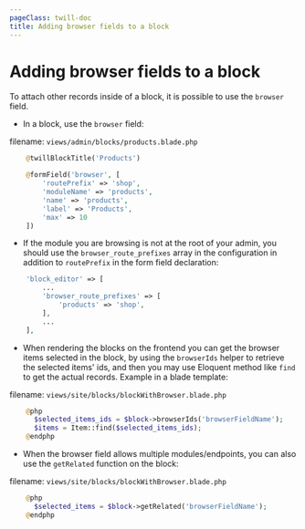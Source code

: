 ```yaml
---
pageClass: twill-doc
title: Adding browser fields to a block
---
```


# Adding browser fields to a block


To attach other records inside of a block, it is possible to use the `browser` field.

- In a block, use the `browser` field:

filename: ```views/admin/blocks/products.blade.php```
```php
    @twillBlockTitle('Products')

    @formField('browser', [
        'routePrefix' => 'shop',
        'moduleName' => 'products',
        'name' => 'products',
        'label' => 'Products',
        'max' => 10
    ])
```

- If the module you are browsing is not at the root of your admin, you should use the `browser_route_prefixes` array in the configuration in addition to `routePrefix` in the form field declaration:

```php
    'block_editor' => [
        ...
        'browser_route_prefixes' => [
            'products' => 'shop',
        ],
        ...
    ],
```

- When rendering the blocks on the frontend you can get the browser items selected in the block, by using the `browserIds` helper to retrieve the selected items' ids, and then you may use Eloquent method like `find` to get the actual records. Example in a blade template:

filename: ```views/site/blocks/blockWithBrowser.blade.php```
```php
    @php
      $selected_items_ids = $block->browserIds('browserFieldName');
      $items = Item::find($selected_items_ids);
    @endphp
```

- When the browser field allows multiple modules/endpoints, you can also use the `getRelated` function on the block:

filename: ```views/site/blocks/blockWithBrowser.blade.php```
```php
    @php
      $selected_items = $block->getRelated('browserFieldName');
    @endphp
```
